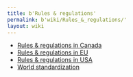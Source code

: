 ```yaml
---
title: b'Rules & regulations'
permalink: b'wiki/Rules_&_regulations/'
layout: wiki
---
```


-   [Rules & regulations in
    Canada](/wiki/Rules_&_regulations_in_Canada "wikilink")
-   [Rules & regulations in EU](/wiki/Rules_&_regulations_in_EU "wikilink")
-   [Rules & regulations in USA](/wiki/Rules_&_regulations_in_USA "wikilink")
-   [World standardization](/wiki/World_standardization "wikilink")
